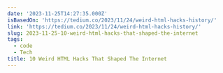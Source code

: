 ```yaml
---
date: '2023-11-25T14:27:35.000Z'
isBasedOn: 'https://tedium.co/2023/11/24/weird-html-hacks-history/'
link: 'https://tedium.co/2023/11/24/weird-html-hacks-history/'
slug: 2023-11-25-10-weird-html-hacks-that-shaped-the-internet
tags:
  - code
  - Tech
title: 10 Weird HTML Hacks That Shaped The Internet
---
```


